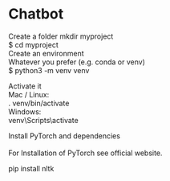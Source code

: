 # Chatbot

Create a folder 
mkdir myproject<br>
$ cd myproject<br>
Create an environment<br>
Whatever you prefer (e.g. conda or venv)<br>
$ python3 -m venv venv<br>


Activate it<br>
Mac / Linux:<br>
. venv/bin/activate<br>
Windows:<br>
venv\Scripts\activate<br>

Install PyTorch and dependencies<br><br>
For Installation of PyTorch see official website.<br>

pip install nltk<br>

